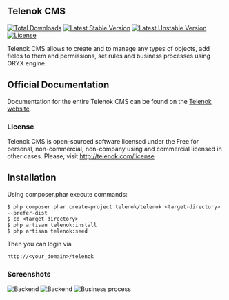 ## Telenok CMS

[![Total Downloads](https://poser.pugx.org/telenok/telenok/downloads.svg)](https://packagist.org/packages/telenok/telenok)
[![Latest Stable Version](https://poser.pugx.org/telenok/telenok/v/stable.svg)](https://packagist.org/packages/telenok/telenok)
[![Latest Unstable Version](https://poser.pugx.org/telenok/telenok/v/unstable.svg)](https://packagist.org/packages/telenok/telenok)
[![License](https://poser.pugx.org/telenok/telenok/license.svg)](https://packagist.org/packages/telenok/telenok)

Telenok CMS allows to create and to manage any types of objects, add fields to them and permissions, set rules and business processes using ORYX engine.

## Official Documentation

Documentation for the entire Telenok CMS can be found on the [Telenok website](http://telenok.com/docs).

### License

Telenok CMS is open-sourced software licensed under the Free for personal, non-commercial, non-company using and commercial licensed in other cases. Please, visit http://telenok.com/license

## Installation

Using composer.phar execute commands:

    $ php composer.phar create-project telenok/telenok <target-directory> --prefer-dist
    $ cd <target-directory>
    $ php artisan telenok:install
    $ php artisan telenok:seed

Then you can login via 
```txt
http://<your_domain>/telenok
```

### Screenshots

![Backend](http://s016.radikal.ru/i337/1501/44/4924b62cc9be.gif)
![Backend](http://s017.radikal.ru/i403/1501/69/55f0c39ab954.gif)
![Business process](http://s017.radikal.ru/i422/1501/28/4cd702bec794.gif)
